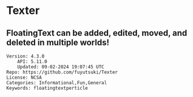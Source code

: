 # Texter
## FloatingText can be added, edited, moved, and deleted in multiple worlds!
```properties
Version: 4.3.0
    API: 5.11.0
    Updated: 09-02-2024 19:07:45 UTC
Repo: https://github.com/fuyutsuki/Texter
License: NCSA
Categories: Informational,Fun,General
Keywords: floatingtextperticle
```